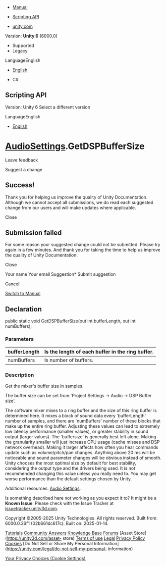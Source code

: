 [ ]()

  * [Manual](../Manual/index.html)
  * [Scripting API](../ScriptReference/index.html)

  * [unity.com](https://unity.com/)

Version: **Unity 6** (6000.0)

  * Supported
  * Legacy

LanguageEnglish

  * [English]()

  * C#

[ ](https://docs.unity3d.com)

## Scripting API

Version: Unity 6 Select a different version

LanguageEnglish

  * [English]()

#  [AudioSettings](AudioSettings.html).GetDSPBufferSize

Leave feedback

Suggest a change

## Success!

Thank you for helping us improve the quality of Unity Documentation. Although
we cannot accept all submissions, we do read each suggested change from our
users and will make updates where applicable.

Close

## Submission failed

For some reason your suggested change could not be submitted. Please <a>try
again</a> in a few minutes. And thank you for taking the time to help us
improve the quality of Unity Documentation.

Close

Your name Your email Suggestion* Submit suggestion

Cancel

[Switch to Manual](../Manual/class-AudioSettings.html "Go to AudioSettings
Component in the Manual")

## Declaration

public static void GetDSPBufferSize(out int bufferLength, out int numBuffers);

### Parameters

bufferLength | Is the length of each buffer in the ring buffer.  
---|---  
numBuffers | Is number of buffers.  
  
### Description

Get the mixer's buffer size in samples.

The buffer size can be set from 'Project Settings -> Audio -> DSP Buffer
size'.  
  
The software mixer mixes to a ring buffer and the size of this ring buffer is
determined here. It mixes a block of sound data every 'bufferLength' number of
samples, and there are 'numBuffers' number of these blocks that make up the
entire ring buffer. Adjusting these values can lead to extremely low latency
performance (smaller values), or greater stability in sound output (larger
values). The 'buffersize' is generally best left alone. Making the granularity
smaller will just increase CPU usage (cache misses and DSP network overhead).
Making it larger affects how often you hear commands update such as
volume/pitch/pan changes. Anything above 20 ms will be noticeable and sound
parameter changes will be obvious instead of smooth. Unity chooses the most
optimal size by default for best stability, considering the output type and
the drivers being used. It is not recommended changing this value unless you
really need to. You may get worse performance than the default settings chosen
by Unity.  
  
Additional resources: [Audio Settings](../Manual/class-AudioSettings.html).

Is something described here not working as you expect it to? It might be a
**Known Issue**. Please check with the Issue Tracker at
[issuetracker.unity3d.com](https://issuetracker.unity3d.com).

Copyright ©2005-2025 Unity Technologies. All rights reserved. Built from:
6000.0.36f1 (02b661dc617c). Built on: 2025-01-14.

[Tutorials](https://unity3d.com/learn) [Community
Answers](https://answers.unity3d.com) [Knowledge
Base](https://support.unity3d.com/hc/en-us)
[Forums](https://forum.unity3d.com) [Asset Store](https://unity3d.com/asset-
store) [Terms of use](https://docs.unity3d.com/Manual/TermsOfUse.html)
[Legal](https://unity.com/legal) [Privacy
Policy](https://unity.com/legal/privacy-policy)
[Cookies](https://unity.com/legal/cookie-policy) [Do Not Sell or Share My
Personal Information](https://unity.com/legal/do-not-sell-my-personal-
information)

[Your Privacy Choices (Cookie Settings)](javascript:void\(0\);)

